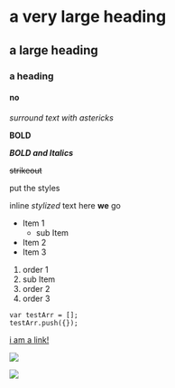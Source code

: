 # a very large heading
## a large heading
### a heading
#### no

<!-- COMMENT -->


*surround text with
  astericks*

**BOLD**

***BOLD and Italics***

~~strikeout~~

put the styles

inline *stylized* text here **we** go

* Item 1
  * sub Item
* Item 2
* Item 3


1. order 1
  1. sub Item
2. order 2
3. order 3


```
var testArr = [];
testArr.push({});
```

[i am a link!](http://www.reddit.com)

![](http://www.austinchamber.com/blog/wp-content/uploads/2014/04/MakerSquare-logo-wordmark3.jpg)

![](img/MakerSquare-logo-wordmark3.jpg)
